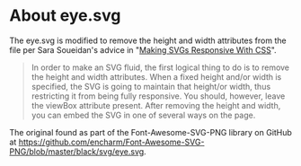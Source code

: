# About eye.svg
The eye.svg is modified to remove the height and width attributes from the file 
per Sara Soueidan's advice in "[Making SVGs Responsive With 
CSS](http://tympanus.net/codrops/2014/08/19/making-svgs-responsive-with-css/)".

> In order to make an SVG fluid, the first logical thing to do is to remove the 
> height and width attributes. When a fixed height and/or width is specified, 
> the SVG is going to maintain that height/or width, thus restricting it from 
> being fully responsive. You should, however, leave the viewBox attribute 
> present. After removing the height and width, you can embed the SVG in one of 
> several ways on the page.
 
The original found as part of the Font-Awesome-SVG-PNG library on GitHub at 
https://github.com/encharm/Font-Awesome-SVG-PNG/blob/master/black/svg/eye.svg.
